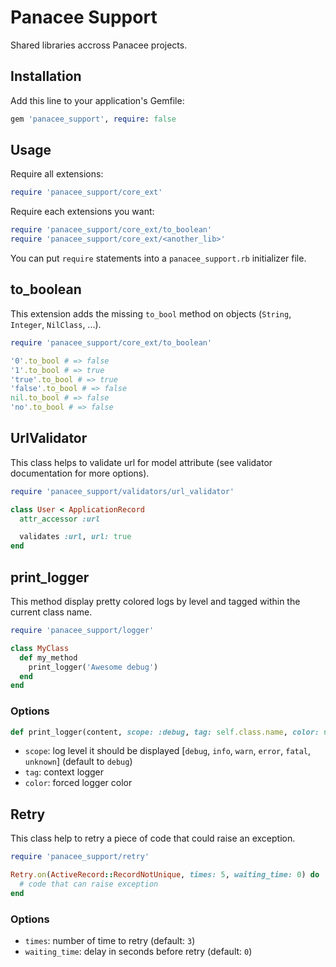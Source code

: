 # Panacee Support

Shared libraries accross Panacee projects.

## Installation

Add this line to your application's Gemfile:

```ruby
gem 'panacee_support', require: false
```

## Usage

Require all extensions:
```ruby
require 'panacee_support/core_ext'
```

Require each extensions you want:

```ruby
require 'panacee_support/core_ext/to_boolean'
require 'panacee_support/core_ext/<another_lib>'
```

You can put `require` statements into a `panacee_support.rb` initializer file.


## to_boolean

This extension adds the missing `to_bool` method on objects (`String`, `Integer`, `NilClass`, ...).

```ruby
require 'panacee_support/core_ext/to_boolean'

'0'.to_bool # => false
'1'.to_bool # => true
'true'.to_bool # => true
'false'.to_bool # => false
nil.to_bool # => false
'no'.to_bool # => false
```

## UrlValidator

This class helps to validate url for model attribute (see validator documentation for more options).

```ruby
require 'panacee_support/validators/url_validator'

class User < ApplicationRecord
  attr_accessor :url

  validates :url, url: true
end
```

## print_logger

This method display pretty colored logs by level and tagged within the current class name.

```ruby
require 'panacee_support/logger'

class MyClass
  def my_method
    print_logger('Awesome debug')
  end
end
```

### Options

```ruby
def print_logger(content, scope: :debug, tag: self.class.name, color: nil)
```

- `scope`: log level it should be displayed [`debug`, `info`, `warn`, `error`, `fatal`, `unknown`] (default to `debug`)
- `tag`: context logger
- `color`: forced logger color

## Retry

This class help to retry a piece of code that could raise an exception.

```ruby
require 'panacee_support/retry'

Retry.on(ActiveRecord::RecordNotUnique, times: 5, waiting_time: 0) do
  # code that can raise exception
end
```

### Options

- `times`: number of time to retry (default: `3`)
- `waiting_time`: delay in seconds before retry (default: `0`)
